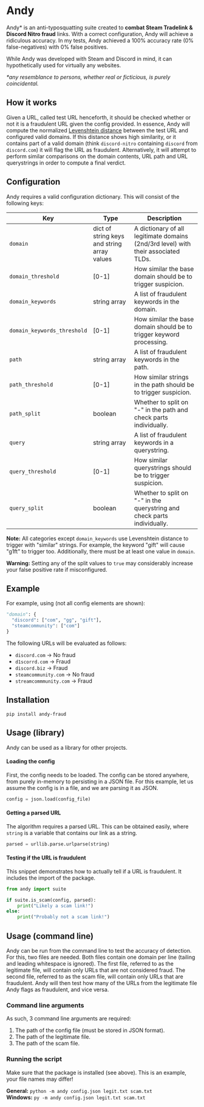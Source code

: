 # Andy

Andy* is an anti-typosquatting suite created to **combat Steam Tradelink & Discord Nitro fraud** links. 
With a correct configuration, Andy will achieve a ridiculous accuracy.
In my tests, Andy achieved a 100% accuracy rate (0% false-negatives) with 0% false positives.

While Andy was developed with Steam and Discord in mind, it can hypothetically used for virtually any websites.

*\*any resemblance to persons, whether real or ficticious, is purely coincidental.*

## How it works

Given a URL, called test URL henceforth, it should be checked whether or not it is a fraudulent URL given the config provided.
In essence, Andy will compute the normalized [Levenshtein distance](https://en.wikipedia.org/wiki/Levenshtein_distance) between the test URL and configured valid domains. 
If this distance shows high similarity, or it contains part of a valid domain (think `discord-nitro` containing `discord` from `discord.com`) it will flag the URL as fraudulent.
Alternatively, it will attempt to perform similar comparisons on the domain contents, URL path and URL querystrings in order to compute a final verdict.

## Configuration

Andy requires a valid configuration dictionary.
This will consist of the following keys:

| Key | Type | Description |
| --- | --- | --- |
| `domain` | dict of string keys and string array values | A dictionary of all legitimate domains (2nd/3rd level) with their associated TLDs. |
| `domain_threshold` | [0-1] | How similar the base domain should be to trigger suspicion. |
| `domain_keywords` | string array | A list of fraudulent keywords in the domain. |
| `domain_keywords_threshold` | [0-1] | How similar the base domain should be to trigger keyword processing.
| `path` | string array | A list of fraudulent keywords in the path. |
| `path_threshold` | [0-1] | How similar strings in the path should be to trigger suspicion. |
| `path_split` | boolean | Whether to split on "-" in the path and check parts individually. |
| `query` | string array | A list of fraudulent keywords in a querystring. |
| `query_threshold` | [0-1] | How similar querystrings should be to trigger suspicion. |
| `query_split` | boolean | Whether to split on "-" in the querystring and check parts individually. |

**Note:** All categories except `domain_keywords` use Levenshtein distance to trigger with "similar" strings. 
For example, the keyword "gift" will cause "g1ft" to trigger too.
Additionally, there must be at least one value in `domain`.

**Warning:** Setting any of the split values to `true` may considerably increase your false positive rate if misconfigured.

## Example

For example, using (not all config elements are shown):
```python
"domain": {
  "discord": ["com", "gg", "gift"],
  "steamcommunity": ["com"]
}
```

The following URLs will be evaluated as follows:
* `discord.com` -> No fraud
* `d1scorrd.com` -> Fraud
* `discord.biz` -> Fraud
* `steamcommunity.com` -> No fraud
* `streamcommmunity.com` -> Fraud


## Installation

```
pip install andy-fraud
```

## Usage (library)

Andy can be used as a library for other projects.

#### Loading the config

First, the config needs to be loaded. 
The config can be stored anywhere, from purely in-memory to persisting in a JSON file.
For this example, let us assume the config is in a file, and we are parsing it as JSON.

```python
config = json.load(config_file)
```

#### Getting a parsed URL

The algorithm requires a parsed URL.
This can be obtained easily, where `string` is a variable that contains our link as a string.

```python
parsed = urllib.parse.urlparse(string)
```

#### Testing if the URL is fraudulent

This snippet demonstrates how to actually tell if a URL is fraudulent.
It includes the import of the package.
```python
from andy import suite

if suite.is_scam(config, parsed):
    print("Likely a scam link!")
else:
    print("Probably not a scam link!")
```


## Usage (command line)

Andy can be run from the command line to test the accuracy of detection.
For this, two files are needed.
Both files contain one domain per line (tailing and leading whitespace is ignored).
The first file, referred to as the legitimate file, will contain only URLs that are not considered fraud.
The second file, referred to as the scam file, will contain only URLs that are fraudulent.
Andy will then test how many of the URLs from the legitimate file Andy flags as fraudulent, and vice versa.

### Command line arguments

As such, 3 command line arguments are required:
1. The path of the config file (must be stored in JSON format).
2. The path of the legitimate file.
3. The path of the scam file.

### Running the script

Make sure that the package is installed (see above). This is an example, your file names may differ!

**General:** `python -m andy config.json legit.txt scam.txt`  
**Windows:** `py -m andy config.json legit.txt scam.txt`

